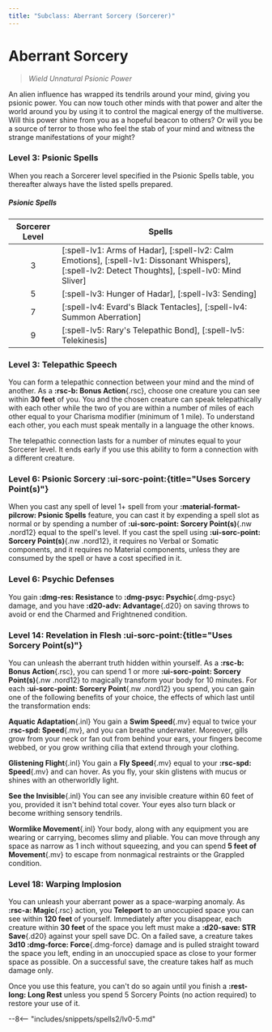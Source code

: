 ```yaml
---
title: "Subclass: Aberrant Sorcery (Sorcerer)"
---
```


<p style="display:none">
Wield Unnatural Psionic Power
</p>

# Aberrant Sorcery

> *Wield Unnatural Psionic Power*

An alien influence has wrapped its tendrils around your mind, giving you psionic power. You can now touch other minds with that power and alter the world around you by using it to control the magical energy of the multiverse. Will this power shine from you as a hopeful beacon to others? Or will you be a source of terror to those who feel the stab of your mind and witness the strange manifestations of your might?

### Level 3: Psionic Spells

When you reach a Sorcerer level specified in the Psionic Spells table, you thereafter always have the listed spells prepared.

#####  Psionic Spells

| Sorcerer Level | Spells |
|:-:|---|
| 3 | [:spell-lv1: Arms of Hadar], [:spell-lv2: Calm Emotions], [:spell-lv1: Dissonant Whispers], [:spell-lv2: Detect Thoughts], [:spell-lv0: Mind Sliver] |
| 5 | [:spell-lv3: Hunger of Hadar], [:spell-lv3: Sending] |
| 7 | [:spell-lv4: Evard's Black Tentacles], [:spell-lv4: Summon Aberration] |
| 9 | [:spell-lv5: Rary's Telepathic Bond], [:spell-lv5: Telekinesis] |

### Level 3: Telepathic Speech

You can form a telepathic connection between your mind and the mind of another. As a **:rsc-b: Bonus Action**{.rsc}, choose one creature you can see within **30 feet** of you. You and the chosen creature can speak telepathically with each other while the two of you are within a number of miles of each other equal to your Charisma modifier (minimum of 1 mile). To understand each other, you each must speak mentally in a language the other knows.

The telepathic connection lasts for a number of minutes equal to your Sorcerer level. It ends early if you use this ability to form a connection with a different creature.

### Level 6: Psionic Sorcery :ui-sorc-point:{title="Uses Sorcery Point(s)"}

When you cast any spell of level 1+ spell from your **:material-format-pilcrow: Psionic Spells** feature, you can cast it by expending a spell slot as normal or by spending a number of **:ui-sorc-point: Sorcery Point(s)**{.nw .nord12} equal to the spell's level. If you cast the spell using **:ui-sorc-point: Sorcery Point(s)**{.nw .nord12}, it requires no Verbal or Somatic components, and it requires no Material components, unless they are consumed by the spell or have a cost specified in it.

### Level 6: Psychic Defenses

You gain **:dmg-res: Resistance** to **:dmg-psyc: Psychic**{.dmg-psyc} damage, and you have **:d20-adv: Advantage**{.d20} on saving throws to avoid or end the Charmed and Frightnened condition.

### Level 14: Revelation in Flesh :ui-sorc-point:{title="Uses Sorcery Point(s)"}

You can unleash the aberrant truth hidden within yourself. As a **:rsc-b: Bonus Action**{.rsc}, you can spend 1 or more **:ui-sorc-point: Sorcery Point(s)**{.nw .nord12} to magically transform your body for 10 minutes. For each **:ui-sorc-point: Sorcery Point**{.nw .nord12} you spend, you can gain one of the following benefits of your choice, the effects of which last until the transformation ends:

**Aquatic Adaptation**{.inl} You gain a **Swim Speed**{.mv} equal to twice your **:rsc-spd: Speed**{.mv}, and you can breathe underwater. Moreover, gills grow from your neck or fan out from behind your ears, your fingers become webbed, or you grow writhing cilia that extend through your clothing.

**Glistening Flight**{.inl}  You gain a **Fly Speed**{.mv} equal to your **:rsc-spd: Speed**{.mv} and can hover. As you fly, your skin glistens with mucus or shines with an otherworldly light.

**See the Invisible**{.inl} You can see any invisible creature within 60 feet of you, provided it isn't behind total cover. Your eyes also turn black or become writhing sensory tendrils.

**Wormlike Movement**{.inl} Your body, along with any equipment you are wearing or carrying, becomes slimy and pliable. You can move through any space as narrow as 1 inch without squeezing, and you can spend **5 feet of Movement**{.mv} to escape from nonmagical restraints or the Grappled condition.

### Level 18: Warping Implosion

You can unleash your aberrant power as a space-warping anomaly. As **:rsc-a: Magic**{.rsc} action, you **Teleport** to an unoccupied space you can see within **120 feet** of yourself. Immediately after you disappear, each creature within **30 feet** of the space you left must make a **:d20-save: STR Save**{.d20} against your spell save DC. On a failed save, a creature takes **3d10 :dmg-force: Force**{.dmg-force} damage and is pulled straight toward the space you left, ending in an unoccupied space as close to your former space as possible. On a successful save, the creature takes half as much damage only.

Once you use this feature, you can't do so again until you finish a **:rest-long: Long Rest** unless you spend 5 Sorcery Points (no action required) to restore your use of it.

--8<-- "includes/snippets/spells2/lv0-5.md"
